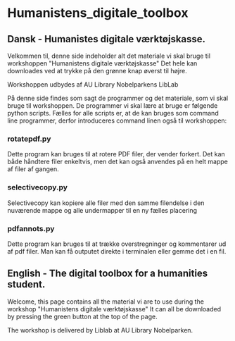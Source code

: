 # Humanistens_digitale_toolbox
## Dansk - Humanistes digitale værktøjskasse. 
Velkommen til, denne side indeholder alt det materiale vi skal bruge til workshoppen "Humanistens digitale værktøjskasse" Det hele kan downloades ved at trykke på den grønne knap øverst til højre.

Workshoppen udbydes af AU Library Nobelparkens LibLab 

På denne side findes som sagt de programmer og det materiale, som vi skal bruge til workshoppen. De programmer vi skal lære at bruge er følgende python scripts. Fælles for alle scripts er, at de kan bruges som command line programmer, derfor introduceres command linen også til workshoppen:

### rotatepdf.py
Dette program kan bruges til at rotere PDF filer, der vender forkert. Det kan både håndtere filer enkeltvis, men det kan også anvendes på en helt mappe af filer af gangen.

### selectivecopy.py 
Selectivecopy kan kopiere alle filer med den samme filendelse i den nuværende mappe og alle undermapper til en ny fælles placering

### pdfannots.py
Dette program kan bruges til at trække overstregninger og kommentarer ud af pdf filer. Man kan få outputet direkte i terminalen eller gemme det i en fil.

## English - The digital toolbox for a humanities student.
Welcome, this page contains all the material vi are to use during the workshop "Humanistens digitale værktøjskasse" It can all be downloaded by pressing the green button at the top of the page.

The workshop is delivered by Liblab at AU Library Nobelparken.
